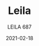 ---
designer: "Maurizio Manzoni And Roberto Tapinassi"
description: "A%20broken%20line%20creates%20rounded%20corners%20drawing%20the%20outline%20of%20Leila%20armchair.%20Upholstered%20shell%20and%20solid%20oak%20legs.Swivel%20barstool%20with%20automatic%20return%20mechanism%2C%20upholstered%20shell%20and%20stainless%20steel%20central%20base%20with%20footrest."
image_primary: "img/Leila_687_01_zoom.jpg"
image_secondary: "img/Leila_687_02_zoom.jpg"
manufacturer: "Pedrali"
href: "https://www.pedrali.it/en/products/catalog/Stool-LEILA-687/"
subtitle: "LEILA 687"
tags: 
  - "Pedrali"
  - "stools"
title: "Leila"
category: "stools"
slug: "/manufacturers/pedrali/stools/maurizio-manzoni-and-roberto-tapinassi-leila"
date: "2021-02-18"
---